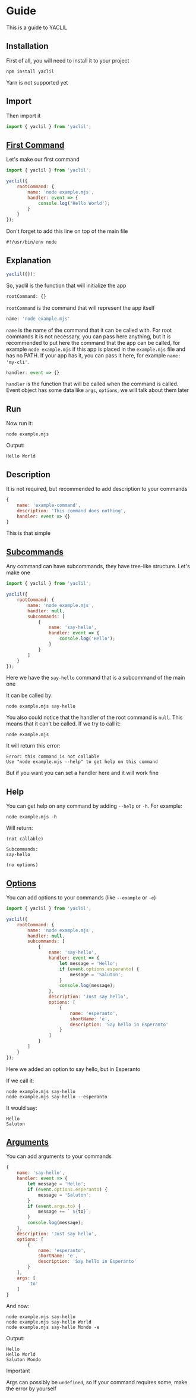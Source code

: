 # Guide

This is a guide to YACLIL

## Installation

First of all, you will need to install it to your project

```shell
npm install yaclil
```

Yarn is not supported yet

## Import

Then import it

```js
import { yaclil } from 'yaclil';
```

## [First Command](./examples/first.js)

Let's make our first command

```js
import { yaclil } from 'yaclil';

yaclil({
    rootCommand: {
        name: 'node example.mjs',
        handler: event => {
            console.log('Hello World');
        }
    }
});
```

Don't forget to add this line on top of the main file

```
#!/usr/bin/env node
```

## Explanation

```js
yaclil({});
```

So, yaclil is the function that will initialize the app

```js
rootCommand: {}
```

`rootCommand` is the command that will represent the app itself

```js
name: 'node example.mjs'
```

`name` is the name of the command that it can be called with. For root commands it is not necessary, you can pass here anything, but it is recommended to put here the command that the app can be called, for example `node example.mjs` if this app is placed in the `example.mjs` file and has no PATH. If your app has it, you can pass it here, for example `name: 'my-cli'`.

```js
handler: event => {}
```

`handler` is the function that will be called when the command is called. Event object has some data like `args`, `options`, we will talk about them later

## Run

Now run it:

```shell
node example.mjs
```

Output:

```
Hello World
```

## Description

It is not required, but recommended to add description to your commands

```js
{
    name: 'example-command',
    description: 'This command does nothing',
    handler: event => {}
}
```

This is that simple

## [Subcommands](./examples/subcommands.mjs)

Any command can have subcommands, they have tree-like structure. Let's make one

```js
import { yaclil } from 'yaclil';

yaclil({
    rootCommand: {
        name: 'node example.mjs',
        handler: null,
        subcommands: [
            {
                name: 'say-hello',
                handler: event => {
                    console.log('Hello');
                }
            }
        ]
    }
});
```

Here we have the `say-hello` command that is a subcommand of the main one

It can be called by:

```shell
node example.mjs say-hello
```

You also could notice that the handler of the root command is `null`. This means that it can't be called. If we try to call it:

```shell
node example.mjs
```

It will return this error:

```
Error: this command is not callable
Use "node example.mjs --help" to get help on this command
```

But if you want you can set a handler here and it will work fine

## Help

You can get help on any command by adding `--help` or `-h`. For example:

```shell
node example.mjs -h
```

Will return:

```
(not callable)

Subcommands:
say-hello

(no options)
```

## [Options](./examples/options.mjs)

You can add options to your commands (like `--example` or `-e`)

```js
import { yaclil } from 'yaclil';

yaclil({
    rootCommand: {
        name: 'node example.mjs',
        handler: null,
        subcommands: [
            {
                name: 'say-hello',
                handler: event => {
                    let message = 'Hello';
                    if (event.options.esperanto) {
                        message = 'Saluton';
                    }
                    console.log(message);
                },
                description: 'Just say hello',
                options: [
                    {
                        name: 'esperanto',
                        shortName: 'e',
                        description: 'Say hello in Esperanto'
                    }
                ]
            }
        ]
    }
});
```

Here we added an option to say hello, but in Esperanto

If we call it:

```shell
node example.mjs say-hello
node example.mjs say-hello --esperanto
```

It would say:

```
Hello
Saluton
```

## [Arguments](./examples/args.mjs)

You can add arguments to your commands

```js
{
    name: 'say-hello',
    handler: event => {
        let message = 'Hello';
        if (event.options.esperanto) {
            message = 'Saluton';
        }
        if (event.args.to) {
            message += ` ${to}`;
        }
        console.log(message);
    },
    description: 'Just say hello',
    options: [
        {
            name: 'esperanto',
            shortName: 'e',
            description: 'Say hello in Esperanto'
        }
    ],
    args: [
        'to'
    ]
}
```

And now:

```shell
node example.mjs say-hello
node example.mjs say-hello World
node example.mjs say-hello Mondo -e
```

Output:

```
Hello
Hello World
Saluton Mondo
```

> [!IMPORTANT]
 Args can possibly be `undefined`, so if your command requires some, make the error by yourself
